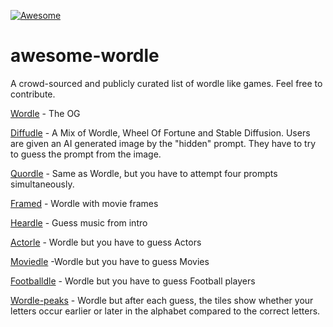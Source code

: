 [![Awesome](https://awesome.re/badge.svg)](https://awesome.re)

# awesome-wordle
A crowd-sourced and publicly curated list of wordle like games. Feel free to contribute.

[Wordle](https://www.nytimes.com/games/wordle/index.html) - The OG

[Diffudle](http://diffudle.com/) - A Mix of Wordle, Wheel Of Fortune and Stable Diffusion. Users are given an AI generated image by the "hidden" prompt. They have to try to guess the prompt from the image.

[Quordle](https://www.quordle.com/#/) - Same as Wordle, but you have to attempt four prompts simultaneously.

[Framed](https://framed.wtf/) - Wordle with movie frames

[Heardle](https://www.spotify.com/heardle/?type=auto&message=no-local-storage) - Guess music from intro

[Actorle](https://actorle.com/) - Wordle but you have to guess Actors

[Moviedle](https://moviedle.xyz/) -Wordle but you have to guess Movies

[Footballdle](https://footballdle.com/) - Wordle but you have to guess Football players

[Wordle-peaks](https://vegeta897.github.io/wordle-peaks/) - Wordle but after each guess, the tiles show whether your letters occur earlier or later in the alphabet compared to the correct letters. 
